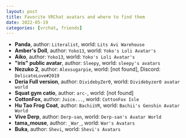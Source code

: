 ```yaml
---
layout: post
title: Favorite VRChat avatars and where to find them
date: 2022-05-19
categories: [vrchat, friends]
---
```


- **Panda**, author: `Literalist`, world: `Lits Avi Warehouse`
- **Amber's Doll**, author: `Yoko13`, world: `Yoko's Loli Avatar's`
- **Aiko**, author: `Yoko13`, world: `Yoko's Loli Avatar's`
- **"iris" public avatar**, author: `Sleepy`, world: `sleepy's avatars`
- **Nezuko 2**, author: `Alexsugarpie`, world: [not found], Discord: `DelicateLove#2019`
- **Deria Full version**, author: `DividebyZer0`, world: `Dividebyzer0 avatar world`
- **Squat gym catio**, author: `arc-`, world: [not found]
- **CottonFox**, author: `Juice...`, world: `CottonFox Isle`
- **Hu Tao Frog Coat**, author: `BachiiVR`, world: `Bachii's Genshin Avatar World`
- **Vive Derp**, author: `Derp-san`, world: `Derp-san's Avatar World`
- **tama_mouse**, author: `_War_`, world: `War's Avatars`
- **Buka**, author: `Shevi`, world: `Shevi's Avatars`
